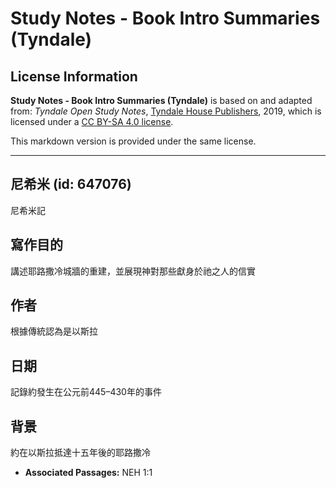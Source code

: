 # Study Notes - Book Intro Summaries (Tyndale)

## License Information

**Study Notes - Book Intro Summaries (Tyndale)** is based on and adapted from: _Tyndale Open Study Notes_, [Tyndale House Publishers](https://tyndaleopenresources.com/), 2019, which is licensed under a [CC BY-SA 4.0 license](https://creativecommons.org/licenses/by-sa/4.0/legalcode.en).

This markdown version is provided under the same license.



--------------------------------

## 尼希米 (id: 647076)

尼希米記

寫作目的
----

講述耶路撒冷城牆的重建，並展現神對那些獻身於祂之人的信實

作者
--

根據傳統認為是以斯拉

日期
--

記錄約發生在公元前445–430年的事件

背景
--

約在以斯拉抵達十五年後的耶路撒冷

* **Associated Passages:** NEH 1:1

